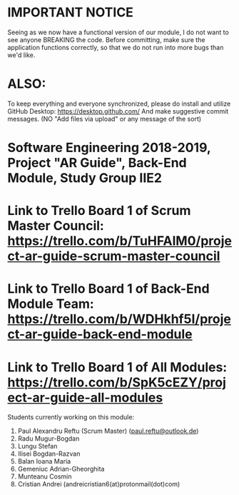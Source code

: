 # IMPORTANT NOTICE
Seeing as we now have a functional version of our module, I do not want to see anyone BREAKING the code.
Before committing, make sure the application functions correctly, so that we do not run into more bugs than we'd like.

# ALSO:
To keep everything and everyone synchronized, please do install and utilize GitHub Desktop: https://desktop.github.com/
And make suggestive commit messages. (NO "Add files via upload" or any message of the sort)

# Software Engineering 2018-2019, Project "AR Guide", Back-End Module, Study Group IIE2

# Link to Trello Board 1 of Scrum Master Council: https://trello.com/b/TuHFAlM0/project-ar-guide-scrum-master-council
# Link to Trello Board 1 of Back-End Module Team: https://trello.com/b/WDHkhf5I/project-ar-guide-back-end-module
# Link to Trello Board 1 of All Modules: https://trello.com/b/SpK5cEZY/project-ar-guide-all-modules

Students currently working on this module:

1. Paul Alexandru Reftu (Scrum Master) (paul.reftu@outlook.de)
2. Radu Mugur-Bogdan
3. Lungu Stefan
4. Ilisei Bogdan-Razvan
5. Balan Ioana Maria
6. Gemeniuc Adrian-Gheorghita
7. Munteanu Cosmin
8. Cristian Andrei (andreicristian6(at)protonmail(dot)com)
